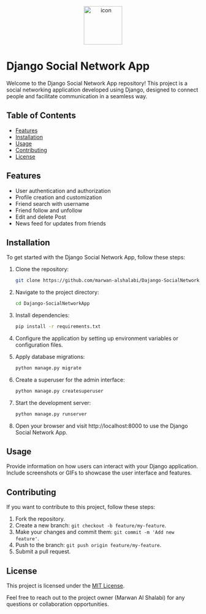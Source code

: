 <p align="center">
<img src="https://techstack-generator.vercel.app/django-icon.svg" alt="icon" width="100" height="100" />
</p>

# Django Social Network App

Welcome to the Django Social Network App repository! This project is a social networking application developed using Django, designed to connect people and facilitate communication in a seamless way.

## Table of Contents
- [Features](#features)
- [Installation](#installation)
- [Usage](#usage)
- [Contributing](#contributing)
- [License](#license)

## Features
- User authentication and authorization
- Profile creation and customization
- Friend search with username
- Friend follow and unfollow
- Edit and delete Post
- News feed for updates from friends

## Installation
To get started with the Django Social Network App, follow these steps:

1. Clone the repository:
   ```bash
   git clone https://github.com/marwan-alshalabi/Dajango-SocialNetworkApp.git

2. Navigate to the project directory:
   ```bash
   cd Dajango-SocialNetworkApp

3. Install dependencies:
   ```bash
   pip install -r requirements.txt

4. Configure the application by setting up environment variables or configuration files.

5. Apply database migrations:
   ```bash
   python manage.py migrate

6. Create a superuser for the admin interface:
   ```bash
   python manage.py createsuperuser


7. Start the development server:
   ```bash
   python manage.py runserver
8. Open your browser and visit http://localhost:8000 to use the Django Social Network App.


## Usage

Provide information on how users can interact with your Django application. Include screenshots or GIFs to showcase the user interface and features.

## Contributing

If you want to contribute to this project, follow these steps:

1. Fork the repository.
2. Create a new branch: `git checkout -b feature/my-feature`.
3. Make your changes and commit them: `git commit -m 'Add new feature'`.
4. Push to the branch: `git push origin feature/my-feature`.
5. Submit a pull request.

## License

This project is licensed under the [MIT License](LICENSE).

Feel free to reach out to the project owner (Marwan Al Shalabi) for any questions or collaboration opportunities.







